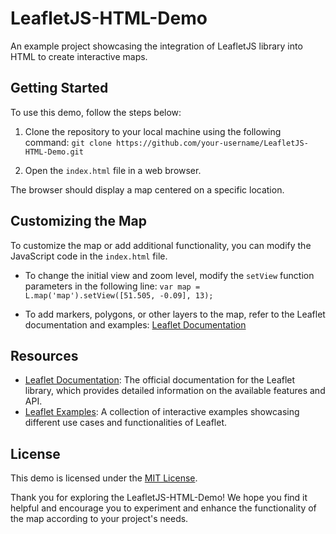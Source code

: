 # LeafletJS-HTML-Demo

An example project showcasing the integration of LeafletJS library into HTML to create interactive maps.

## Getting Started

To use this demo, follow the steps below:

1. Clone the repository to your local machine using the following command:
`git clone https://github.com/your-username/LeafletJS-HTML-Demo.git`


2. Open the `index.html` file in a web browser.

The browser should display a map centered on a specific location.

## Customizing the Map

To customize the map or add additional functionality, you can modify the JavaScript code in the `index.html` file.

- To change the initial view and zoom level, modify the `setView` function parameters in the following line:
`var map = L.map('map').setView([51.505, -0.09], 13);`

- To add markers, polygons, or other layers to the map, refer to the Leaflet documentation and examples: [Leaflet Documentation](https://leafletjs.com/reference-1.7.1.html)

## Resources

- [Leaflet Documentation](https://leafletjs.com/): The official documentation for the Leaflet library, which provides detailed information on the available features and API.
- [Leaflet Examples](https://leafletjs.com/examples.html): A collection of interactive examples showcasing different use cases and functionalities of Leaflet.

## License

This demo is licensed under the [MIT License](LICENSE).

Thank you for exploring the LeafletJS-HTML-Demo! We hope you find it helpful and encourage you to experiment and enhance the functionality of the map according to your project's needs.
